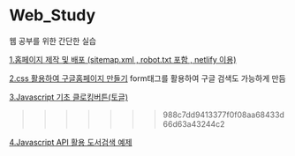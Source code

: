 # Web_Study
웹 공부를 위한 간단한 실습


[1.홈페이지 제작 및 배포 (sitemap.xml , robot.txt 포함 , netlify 이용)](https://github.com/5d5ng/Web_Study/tree/master/1.%EC%9B%B9%ED%8E%98%EC%9D%B4%EC%A7%80%20%EB%93%B1%EB%A1%9D%20%EC%8B%A4%EC%8A%B5/cleanphotography)

[2.css 활용하여 구글홈페이지 만들기](https://github.com/5d5ng/Web_Study/tree/master/2.css%EC%8B%A4%EC%8A%B5) 
form태그를 활용하여 구글 검색도 가능하게 만듬

[3.Javascript 기초 클로킹버튼(토글)](https://github.com/5d5ng/Web_Study/tree/master/3.%EC%9E%90%EB%B0%94%EC%8A%A4%ED%81%AC%EB%A6%A1%ED%8A%B8%20%EC%8B%A4%EC%8A%B5/starcraft)
>>>>>>> 988c7dd9413377f0f08aa68433d66d63a43244c2

[4.Javascript API 활용 도서검색 예제](https://github.com/5d5ng/Web_Study/tree/master/4.%EC%9E%90%EB%B0%94%EC%8A%A4%ED%81%AC%EB%A6%BD%ED%8A%B8%20API%ED%99%9C%EC%9A%A9)
